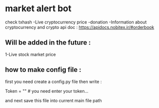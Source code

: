 # market alert bot
check txhash -Live cryptocurrency price -donation -Information about cryptocurrency and crypto
api doc : https://apidocs.nobitex.ir/#orderbook

## Will be added in the future :
1-Live stock market price

## how to make config file :
first you need create a config.py file then write :

Token = "" #  you need enter your token...

and next save this file into current main file path
